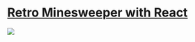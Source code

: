 # [Retro Minesweeper with React](https://szric98.github.io/minesweeper-react/)

![](https://i.imgur.com/PEkNiHx.jpg)
